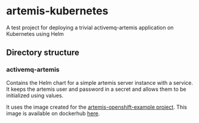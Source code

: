 # artemis-kubernetes
A test project for deploying a trivial activemq-artemis application on Kubernetes using Helm


## Directory structure

### activemq-artemis

Contains the Helm chart for a simple artemis server instance with a service.
It keeps the artemis user and password in a secret and allows them to be initialized using values.

It uses the image created for the [artemis-openshift-example project](https://github.com/carbonin/artemis-openshift-example/tree/master/images/artemis).
This image is available on dockerhub [here](https://hub.docker.com/r/carbonin/manageiq-artemis/).
